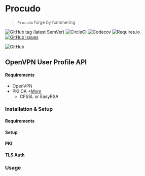 # Procudo

 > `Prōcūdō` forge by hammering

![GitHub tag (latest SemVer)](https://img.shields.io/github/v/tag/tomroffe/procudo?color=brightgreen&label=release&sort=semver) ![CircleCI](https://img.shields.io/circleci/build/github/tomroffe/procudo/master) ![Codecov](https://img.shields.io/codecov/c/gh/tomroffe/procudo?color=brightgreen) ![Requires.io](https://img.shields.io/requires/github/tomroffe/procudo) [![GitHub issues](https://img.shields.io/github/issues/tomroffe/procudo.svg)](https://github.com/tomroffe/procudo/issues/)

![GitHub](https://img.shields.io/github/license/tomroffe/procudo?color=brightgreen)

## OpenVPN User Profile API

#### Requirements

- OpenVPN
- PKI CA *+[More](#PKI)*
  - CFSSL or EasyRSA

### Installation & Setup


<!-- TODO -->

#### Requirements

<!-- TODO -->

#### Setup

<!-- TODO -->

#### PKI

<!-- TODO -->

#### TLS Auth

<!-- TODO -->

### Usage

<!-- TODO -->
